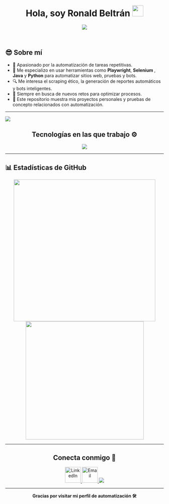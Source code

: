 <!--
**RonaldBeltran1222/RonaldBeltran1222** is a ✨ _special_ ✨ repository because its `README.md` (this file) appears on your GitHub profile.

Here are some ideas to get you started:

- 🔭 I’m currently working on ...
- 🌱 I’m currently learning ...
- 👯 I’m looking to collaborate on ...
- 🤔 I’m looking for help with ...
- 💬 Ask me about ...
- 📫 How to reach me: ...
- 😄 Pronouns: ...
- ⚡ Fun fact: ...
-->

<h1 align="center"><b>Hola, soy Ronald Beltrán</b> <img src="https://media.giphy.com/media/hvRJCLFzcasrR4ia7z/giphy.gif" width="35"></h1>

<p align="center">
  <a href="https://github.com/DenverCoder1/readme-typing-svg"><img src="https://readme-typing-svg.herokuapp.com?font=Fira+Code&color=00F58C&size=25&center=true&vCenter=true&width=700&lines=Especialista+en+automatización+de+procesos+web;Construyendo+soluciones+para+ahorrar+tiempo+🚀"></a>
</p>

<br>

## 😎 **Sobre mí**

- 🤖 Apasionado por la automatización de tareas repetitivas.
- 🧠 Me especializo en usar herramientas como **Playwright**, **Selenium** , **Java** y **Python** para automatizar sitios web, pruebas y bots.
- 🔍 Me interesa el scraping ético, la generación de reportes automáticos y bots inteligentes.
- 🎯 Siempre en busca de nuevos retos para optimizar procesos.
- 📂 Este repositorio muestra mis proyectos personales y pruebas de concepto relacionados con automatización.

---
<!-- Divider -->
<img src="https://user-images.githubusercontent.com/73097560/115834477-dbab4500-a447-11eb-908a-139a6edaec5c.gif" />

<!-- Technologies Section -->
<h2 align="center">Tecnologías en las que trabajo ⚙️</h2>

<p align="center">
  <a href="https://skillicons.dev">
    <img src="https://skillicons.dev/icons?i=python,selenium,java,js,ts,nodejs,react,html,css,vscode,git,github,linux,bash,figma,postman,playwright,pytest&perline=10" />
  </a>
</p>

---

## 📊 **Estadísticas de GitHub**

<div align="center">
  <img src="https://github-readme-stats.vercel.app/api?username=RonaldBeltran1222&show_icons=true&theme=radical" width="450"/>
  <img src="https://github-readme-stats.vercel.app/api/top-langs/?username=RonaldBeltran1222&layout=compact&theme=radical" width="375"/>
</div>

---


<!-- Contact Section -->
<h2 align="center">Conecta conmigo 🤝</h2>

<p align="center">
  <a href="https://www.linkedin.com/in/ronald-beltran2208/" target="_blank">
    <img src="https://user-images.githubusercontent.com/88904952/234979284-68c11d7f-1acc-4f0c-ac78-044e1037d7b0.png" alt="LinkedIn" width="50" height="50" />
  </a>
  <a href="mailto:ronaldbeltran1222@gmail.com" target="_blank">
    <img src="https://user-images.githubusercontent.com/88904952/234982196-562aea17-5532-4550-8c08-1c7cb994a541.png" alt="Email" width="50" height="50" />
  </a>

<!-- Divider -->
<img src="https://user-images.githubusercontent.com/73097560/115834477-dbab4500-a447-11eb-908a-139a6edaec5c.gif" />

---

<div align="center">
  <b>Gracias por visitar mi perfil de automatización 🛠️</b><br>
</div>

